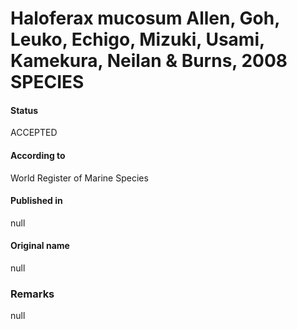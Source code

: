 # Haloferax mucosum Allen, Goh, Leuko, Echigo, Mizuki, Usami, Kamekura, Neilan & Burns, 2008 SPECIES

#### Status
ACCEPTED

#### According to
World Register of Marine Species

#### Published in
null

#### Original name
null

### Remarks
null